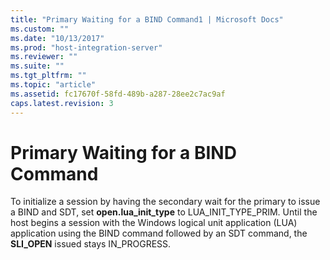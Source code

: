 ```yaml
---
title: "Primary Waiting for a BIND Command1 | Microsoft Docs"
ms.custom: ""
ms.date: "10/13/2017"
ms.prod: "host-integration-server"
ms.reviewer: ""
ms.suite: ""
ms.tgt_pltfrm: ""
ms.topic: "article"
ms.assetid: fc17670f-58fd-489b-a287-28ee2c7ac9af
caps.latest.revision: 3
---
```

# Primary Waiting for a BIND Command
To initialize a session by having the secondary wait for the primary to issue a BIND and SDT, set **open.lua_init_type** to LUA_INIT_TYPE_PRIM. Until the host begins a session with the Windows logical unit application (LUA) application using the BIND command followed by an SDT command, the **SLI_OPEN** issued stays IN_PROGRESS.